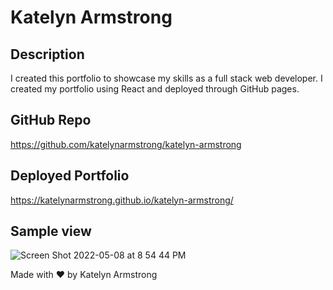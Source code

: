 # Katelyn Armstrong

## Description
I created this portfolio to showcase my skills as a full stack web developer. I created my portfolio using React and deployed through GitHub pages. 

## GitHub Repo
https://github.com/katelynarmstrong/katelyn-armstrong

## Deployed Portfolio
https://katelynarmstrong.github.io/katelyn-armstrong/

## Sample view
![Screen Shot 2022-05-08 at 8 54 44 PM](https://user-images.githubusercontent.com/93275108/167327684-102d5fc7-de6d-4a7e-b613-1f6f2eb4127f.png)


Made with ♥ by Katelyn Armstrong
